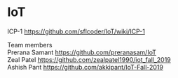 # IoT
ICP-1 https://github.com/sflcoder/IoT/wiki/ICP-1


Team members  
Prerana Samant  https://github.com/preranasam/IoT   
Zeal Patel      https://github.com/zealpatel1990/iot_fall_2019  
Ashish Pant     https://github.com/akkipant/IoT-Fall-2019

